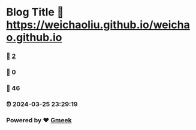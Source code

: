 # Blog Title :link: https://weichaoliu.github.io/weichao.github.io 
### :page_facing_up: [2](https://weichaoliu.github.io/weichao.github.io/tag.html) 
### :speech_balloon: 0 
### :hibiscus: 46 
### :alarm_clock: 2024-03-25 23:29:19 
### Powered by :heart: [Gmeek](https://github.com/Meekdai/Gmeek)
